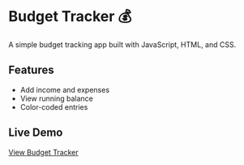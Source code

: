 # Budget Tracker 💰

A simple budget tracking app built with JavaScript, HTML, and CSS.

## Features
- Add income and expenses
- View running balance
- Color-coded entries

## Live Demo
[View Budget Tracker](https://ajramirezcodes.github.io/ajramirezcodes/)

